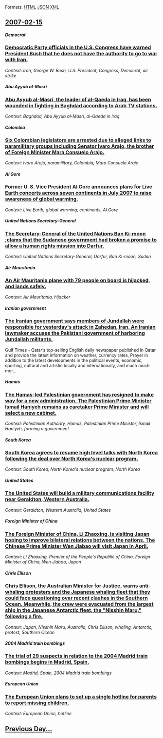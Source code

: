 
Formats: [HTML](2007/02/15/index.html)  [JSON](2007/02/15/index.json)  [XML](2007/02/15/index.xml)  

## [2007-02-15](/news/2007/02/15/index.md)

##### Democrat
### [ Democratic Party officials in the U.S. Congress have warned President Bush that he does not have the authority to go to war with Iran. ](/news/2007/02/15/democratic-party-officials-in-the-u-s-congress-have-warned-president-bush-that-he-does-not-have-the-authority-to-go-to-war-with-iran.md)
_Context: Iran, George W. Bush, U.S. President, Congress, Democrat, air strike_

##### Abu Ayyub al-Masri
### [ Abu Ayyub al-Masri, the leader of al-Qaeda in Iraq, has been wounded in fighting in Baghdad according to Arab TV stations. ](/news/2007/02/15/abu-ayyub-al-masri-the-leader-of-al-qaeda-in-iraq-has-been-wounded-in-fighting-in-baghdad-according-to-arab-tv-stations.md)
_Context: Baghdad, Abu Ayyub al-Masri, al-Qaeda in Iraq_

##### Colombia
### [ Six Colombian legislators are arrested due to alleged links to paramilitary groups including Senator lvaro Arajo, the brother of Foreign Minister Mara Consuelo Arajo. ](/news/2007/02/15/six-colombian-legislators-are-arrested-due-to-alleged-links-to-paramilitary-groups-including-senator-alvaro-araujo-the-brother-of-foreign.md)
_Context: lvaro Arajo, paramilitary, Colombia, Mara Consuelo Arajo_

##### Al Gore
### [ Former U. S. Vice President Al Gore announces plans for Live Earth concerts across seven continents in July 2007 to raise awareness of global warming. ](/news/2007/02/15/former-u-s-vice-president-al-gore-announces-plans-for-live-earth-concerts-across-seven-continents-in-july-2007-to-raise-awareness-of-glob.md)
_Context: Live Earth, global warming, continents, Al Gore_

##### United Nations Secretary-General
### [ The Secretary-General of the United Nations Ban Ki-moon ;clams that the Sudanese government had broken a promise to allow a human rights mission into Darfur. ](/news/2007/02/15/the-secretary-general-of-the-united-nations-ban-ki-moon-clams-that-the-sudanese-government-had-broken-a-promise-to-allow-a-human-rights-mi.md)
_Context: United Nations Secretary-General, Darfur, Ban Ki-moon, Sudan_

##### Air Mauritania
### [ An Air Mauritania plane with 79 people on board is hijacked, and lands safely. ](/news/2007/02/15/an-air-mauritania-plane-with-79-people-on-board-is-hijacked-and-lands-safely.md)
_Context: Air Mauritania, hijacker_

##### Iranian government
### [ The Iranian government says members of Jundallah were responsible for yesterday's attack in Zahedan, Iran. An Iranian lawmaker accuses the Pakistani government of harboring Jundallah militants. ](/news/2007/02/15/the-iranian-government-says-members-of-jundallah-were-responsible-for-yesterday-s-attack-in-zahedan-iran-an-iranian-lawmaker-accuses-the.md)
Gulf Times - Qatar’s top-selling English daily newspaper published in Qatar and provide the latest information on weather, currency rates, Prayer in addition to the latest developments in the political events, economic, sporting, cultural and artistic locally and internationally, and much much mor...

##### Hamas
### [ The Hamas-led Palestinian government has resigned to make way for a new administration. The Palestinian Prime Minister Ismail Haniyeh remains as caretaker Prime Minister and will select a new cabinet. ](/news/2007/02/15/the-hamas-led-palestinian-government-has-resigned-to-make-way-for-a-new-administration-the-palestinian-prime-minister-ismail-haniyeh-remai.md)
_Context: Palestinian Authority, Hamas, Palestinian Prime Minister, Ismail Haniyeh, forming a government_

##### South Korea
### [ South Korea agrees to resume high level talks with North Korea following the deal over North Korea's nuclear program. ](/news/2007/02/15/south-korea-agrees-to-resume-high-level-talks-with-north-korea-following-the-deal-over-north-korea-s-nuclear-program.md)
_Context: South Korea, North Korea's nuclear program, North Korea_

##### United States
### [ The United States will build a military communications facility near Geraldton, Western Australia. ](/news/2007/02/15/the-united-states-will-build-a-military-communications-facility-near-geraldton-western-australia.md)
_Context: Geraldton, Western Australia, United States_

##### Foreign Minister of China
### [ The Foreign Minister of China, Li Zhaoxing, is visiting Japan hoping to improve bilateral relations between the nations. The Chinese Prime Minister Wen Jiabao will visit Japan in April. ](/news/2007/02/15/the-foreign-minister-of-china-li-zhaoxing-is-visiting-japan-hoping-to-improve-bilateral-relations-between-the-nations-the-chinese-prime.md)
_Context: Li Zhaoxing, Premier of the People's Republic of China, Foreign Minister of China, Wen Jiabao, Japan_

##### Chris Ellison
### [ Chris Ellison, the Australian Minister for Justice, warns anti-whaling protesters and the Japanese whaling fleet that they could face questioning over recent clashes in the Southern Ocean. Meanwhile, the crew were evacuated from the largest ship in the Japanese Antarctic fleet, the "Nisshin Maru," following a fire. ](/news/2007/02/15/chris-ellison-the-australian-minister-for-justice-warns-anti-whaling-protesters-and-the-japanese-whaling-fleet-that-they-could-face-quest.md)
_Context: Japan, Nisshin Maru, Australia, Chris Ellison, whaling, Antarctic, protest, Southern Ocean_

##### 2004 Madrid train bombings
### [ The trial of 29 suspects in relation to the 2004 Madrid train bombings begins in Madrid, Spain. ](/news/2007/02/15/the-trial-of-29-suspects-in-relation-to-the-2004-madrid-train-bombings-begins-in-madrid-spain.md)
_Context: Madrid, Spain, 2004 Madrid train bombings_

##### European Union
### [ The European Union plans to set up a single hotline for parents to report missing children. ](/news/2007/02/15/the-european-union-plans-to-set-up-a-single-hotline-for-parents-to-report-missing-children.md)
_Context: European Union, hotline_

## [Previous Day...](/news/2007/02/14/index.md)

